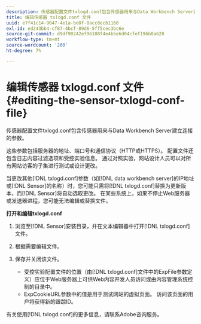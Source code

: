 ```yaml
---
description: 传感器配置文件txlogd.conf包含传感器用来与Data Workbench Server建立连接的参数。
title: 编辑传感器 txlogd.conf 文件
uuid: e7f41c14-9047-4e1a-be0f-8acc8ecb1160
exl-id: ed243bb4-cf87-4bcf-89d6-5ff5cec3bc6e
source-git-commit: d9df90242ef96188f4e4b5e6d04cfef196b0a628
workflow-type: tm+mt
source-wordcount: '260'
ht-degree: 7%

---
```


# 编辑传感器 txlogd.conf 文件{#editing-the-sensor-txlogd-conf-file}

传感器配置文件txlogd.conf包含传感器用来与Data Workbench Server建立连接的参数。

这些参数包括服务器的地址、端口号和通信协议（HTTP或HTTPS）。 配置文件还包含日志内容过滤选项和受控实验信息。 通过对照实验，网站设计人员可以对所有网站访客的子集进行测试或设计更改。

当更改其他[!DNL txlogd.conf]参数（如[!DNL data workbench server]的IP地址或[!DNL Sensor]的名称）时，您可能只需将[!DNL txlogd.conf]替换为更新版本，而[!DNL Sensor]将自动选取更改。 在某些系统上，如果不停止Web服务器或发送器进程，您可能无法编辑或替换文件。

**打开和编辑txlogd.conf**

1. 浏览至[!DNL Sensor]安装目录，并在文本编辑器中打开[!DNL txlogd.conf]文件。
1. 根据需要编辑文件。
1. 保存并关闭该文件。

   * 受控实验配置文件的位置（由[!DNL txlogd.conf]文件中的ExpFile参数定义）应位于Web服务器上可供Web内容开发人员访问或由内容管理系统控制的目录中。
   * ExpCookieURL参数中的值是用于测试网站的虚拟页面。 访问该页面的用户将获得新的跟踪ID。

有关使用[!DNL txlogd.conf]的更多信息，请联系Adobe咨询服务。
